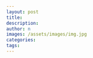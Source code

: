 ```yaml
---
layout: post
title: 
description: 
author: n
images: /assets/images/img.jpg
categories: 
tags: 
---
```

